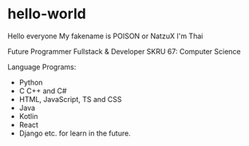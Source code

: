 # hello-world
Hello everyone
My fakename is POISON or NatzuX
I'm Thai

Future Programmer Fullstack & Developer
SKRU 67: Computer Science

Language Programs: 
- Python
- C C++ and C#
- HTML, JavaScript, TS and CSS
- Java
- Kotlin
- React
- Django
etc. for learn in the future.
